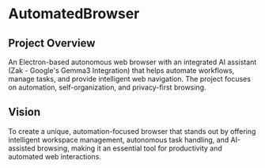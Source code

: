 # AutomatedBrowser

## Project Overview
An Electron-based autonomous web browser with an integrated AI assistant (Zak - Google's Gemma3 Integration) that helps automate workflows, manage tasks, and provide intelligent web navigation. The project focuses on automation, self-organization, and privacy-first browsing.

## Vision
To create a unique, automation-focused browser that stands out by offering intelligent workspace management, autonomous task handling, and AI-assisted browsing, making it an essential tool for productivity and automated web interactions.
